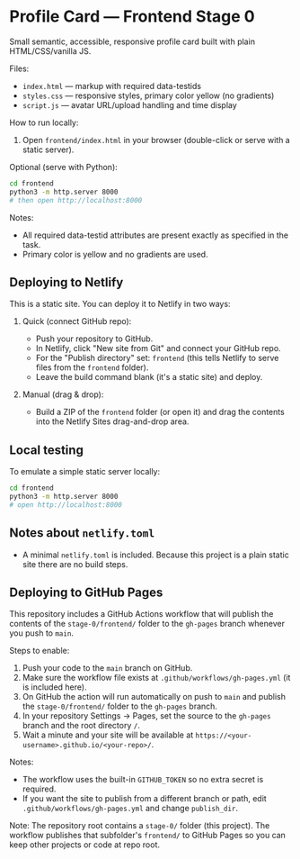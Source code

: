 # Profile Card — Frontend Stage 0

Small semantic, accessible, responsive profile card built with plain HTML/CSS/vanilla JS.

Files:
- `index.html` — markup with required data-testids
- `styles.css` — responsive styles, primary color yellow (no gradients)
- `script.js` — avatar URL/upload handling and time display

How to run locally:
1. Open `frontend/index.html` in your browser (double-click or serve with a static server).

Optional (serve with Python):
```bash
cd frontend
python3 -m http.server 8000
# then open http://localhost:8000
```

Notes:
- All required data-testid attributes are present exactly as specified in the task.
- Primary color is yellow and no gradients are used.

Deploying to Netlify
--------------------

This is a static site. You can deploy it to Netlify in two ways:

1) Quick (connect GitHub repo):
	- Push your repository to GitHub.
	- In Netlify, click "New site from Git" and connect your GitHub repo.
	- For the "Publish directory" set: `frontend` (this tells Netlify to serve files from the `frontend` folder).
	- Leave the build command blank (it's a static site) and deploy.

2) Manual (drag & drop):
	- Build a ZIP of the `frontend` folder (or open it) and drag the contents into the Netlify Sites drag-and-drop area.

Local testing
-------------
To emulate a simple static server locally:

```bash
cd frontend
python3 -m http.server 8000
# open http://localhost:8000
```

Notes about `netlify.toml`
------------------------
- A minimal `netlify.toml` is included. Because this project is a plain static site there are no build steps.

Deploying to GitHub Pages
-------------------------

This repository includes a GitHub Actions workflow that will publish the contents of the `stage-0/frontend/` folder to the `gh-pages` branch whenever you push to `main`.

Steps to enable:

1. Push your code to the `main` branch on GitHub.
2. Make sure the workflow file exists at `.github/workflows/gh-pages.yml` (it is included here).
3. On GitHub the action will run automatically on push to `main` and publish the `stage-0/frontend/` folder to the `gh-pages` branch.
4. In your repository Settings → Pages, set the source to the `gh-pages` branch and the root directory `/`.
5. Wait a minute and your site will be available at `https://<your-username>.github.io/<your-repo>/`.

Notes:
- The workflow uses the built-in `GITHUB_TOKEN` so no extra secret is required.
- If you want the site to publish from a different branch or path, edit `.github/workflows/gh-pages.yml` and change `publish_dir`.

Note: The repository root contains a `stage-0/` folder (this project). The workflow publishes that subfolder's `frontend/` to GitHub Pages so you can keep other projects or code at repo root.


